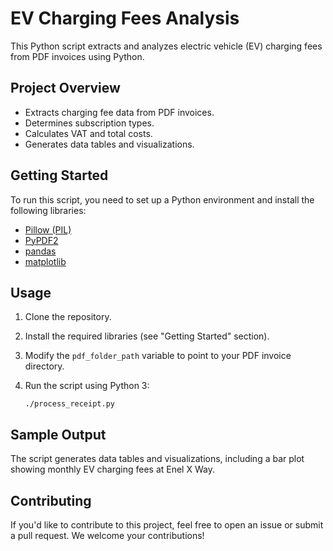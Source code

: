 # EV Charging Fees Analysis

This Python script extracts and analyzes electric vehicle (EV) charging fees from PDF invoices using Python.

## Project Overview

- Extracts charging fee data from PDF invoices.
- Determines subscription types.
- Calculates VAT and total costs.
- Generates data tables and visualizations.

## Getting Started

To run this script, you need to set up a Python environment and install the following libraries:

- [Pillow (PIL)](https://pillow.readthedocs.io/en/stable/)
- [PyPDF2](https://pythonhosted.org/PyPDF2/)
- [pandas](https://pandas.pydata.org/)
- [matplotlib](https://matplotlib.org/)

## Usage

1. Clone the repository.
2. Install the required libraries (see "Getting Started" section).
3. Modify the `pdf_folder_path` variable to point to your PDF invoice directory.
4. Run the script using Python 3:

   ```shell
   ./process_receipt.py

## Sample Output

The script generates data tables and visualizations, including a bar plot showing monthly EV charging fees at Enel X Way.

## Contributing

If you'd like to contribute to this project, feel free to open an issue or submit a pull request. We welcome your contributions!
